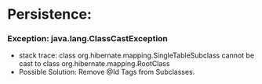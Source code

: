 # Persistence:

### Exception: java.lang.ClassCastException 
* stack trace: class org.hibernate.mapping.SingleTableSubclass cannot be cast to class org.hibernate.mapping.RootClass
* Possible Solution: Remove @Id Tags from Subclasses.

### 
